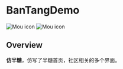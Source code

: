 # BanTangDemo
![Mou icon](https://github.com/MrCieong/BanTangDemo/blob/master/Gif/pic01.gif)
![Mou icon](https://github.com/MrCieong/BanTangDemo/blob/master/Gif/pic02.gif)
## Overview
**仿半糖**，仿写了半糖首页，社区相关的多个界面。
